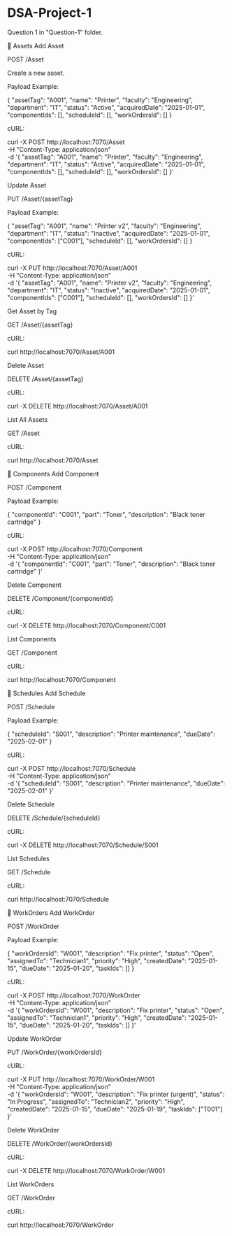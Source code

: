 # DSA-Project-1

Question 1 in "Question-1" folder.

🔹 Assets
Add Asset

POST /Asset

Create a new asset.

Payload Example:

{
  "assetTag": "A001",
  "name": "Printer",
  "faculty": "Engineering",
  "department": "IT",
  "status": "Active",
  "acquiredDate": "2025-01-01",
  "componentIds": [],
  "scheduleId": [],
  "workOrdersId": []
}


cURL:

curl -X POST http://localhost:7070/Asset \
  -H "Content-Type: application/json" \
  -d '{
    "assetTag": "A001",
    "name": "Printer",
    "faculty": "Engineering",
    "department": "IT",
    "status": "Active",
    "acquiredDate": "2025-01-01",
    "componentIds": [],
    "scheduleId": [],
    "workOrdersId": []
  }'

Update Asset

PUT /Asset/{assetTag}

Payload Example:

{
  "assetTag": "A001",
  "name": "Printer v2",
  "faculty": "Engineering",
  "department": "IT",
  "status": "Inactive",
  "acquiredDate": "2025-01-01",
  "componentIds": ["C001"],
  "scheduleId": [],
  "workOrdersId": []
}


cURL:

curl -X PUT http://localhost:7070/Asset/A001 \
  -H "Content-Type: application/json" \
  -d '{
    "assetTag": "A001",
    "name": "Printer v2",
    "faculty": "Engineering",
    "department": "IT",
    "status": "Inactive",
    "acquiredDate": "2025-01-01",
    "componentIds": ["C001"],
    "scheduleId": [],
    "workOrdersId": []
  }'

Get Asset by Tag

GET /Asset/{assetTag}

cURL:

curl http://localhost:7070/Asset/A001

Delete Asset

DELETE /Asset/{assetTag}

cURL:

curl -X DELETE http://localhost:7070/Asset/A001

List All Assets

GET /Asset

cURL:

curl http://localhost:7070/Asset

🔹 Components
Add Component

POST /Component

Payload Example:

{
  "componentId": "C001",
  "part": "Toner",
  "description": "Black toner cartridge"
}


cURL:

curl -X POST http://localhost:7070/Component \
  -H "Content-Type: application/json" \
  -d '{
    "componentId": "C001",
    "part": "Toner",
    "description": "Black toner cartridge"
  }'

Delete Component

DELETE /Component/{componentId}

cURL:

curl -X DELETE http://localhost:7070/Component/C001

List Components

GET /Component

cURL:

curl http://localhost:7070/Component

🔹 Schedules
Add Schedule

POST /Schedule

Payload Example:

{
  "scheduleId": "S001",
  "description": "Printer maintenance",
  "dueDate": "2025-02-01"
}


cURL:

curl -X POST http://localhost:7070/Schedule \
  -H "Content-Type: application/json" \
  -d '{
    "scheduleId": "S001",
    "description": "Printer maintenance",
    "dueDate": "2025-02-01"
  }'

Delete Schedule

DELETE /Schedule/{scheduleId}

cURL:

curl -X DELETE http://localhost:7070/Schedule/S001

List Schedules

GET /Schedule

cURL:

curl http://localhost:7070/Schedule

🔹 WorkOrders
Add WorkOrder

POST /WorkOrder

Payload Example:

{
  "workOrdersId": "W001",
  "description": "Fix printer",
  "status": "Open",
  "assignedTo": "Technician1",
  "priority": "High",
  "createdDate": "2025-01-15",
  "dueDate": "2025-01-20",
  "taskIds": []
}


cURL:

curl -X POST http://localhost:7070/WorkOrder \
  -H "Content-Type: application/json" \
  -d '{
    "workOrdersId": "W001",
    "description": "Fix printer",
    "status": "Open",
    "assignedTo": "Technician1",
    "priority": "High",
    "createdDate": "2025-01-15",
    "dueDate": "2025-01-20",
    "taskIds": []
  }'

Update WorkOrder

PUT /WorkOrder/{workOrdersId}

cURL:

curl -X PUT http://localhost:7070/WorkOrder/W001 \
  -H "Content-Type: application/json" \
  -d '{
    "workOrdersId": "W001",
    "description": "Fix printer (urgent)",
    "status": "In Progress",
    "assignedTo": "Technician2",
    "priority": "High",
    "createdDate": "2025-01-15",
    "dueDate": "2025-01-19",
    "taskIds": ["T001"]
  }'

Delete WorkOrder

DELETE /WorkOrder/{workOrdersId}

cURL:

curl -X DELETE http://localhost:7070/WorkOrder/W001

List WorkOrders

GET /WorkOrder

cURL:

curl http://localhost:7070/WorkOrder